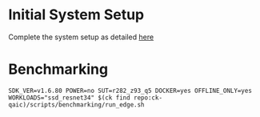 # Initial System Setup 
Complete the system setup as detailed [here](https://github.com/krai/ck-qaic/blob/main/script/setup.docker/README.md)

# Benchmarking 
``` 
SDK_VER=v1.6.80 POWER=no SUT=r282_z93_q5 DOCKER=yes OFFLINE_ONLY=yes  WORKLOADS="ssd_resnet34" $(ck find repo:ck-qaic)/scripts/benchmarking/run_edge.sh  
```